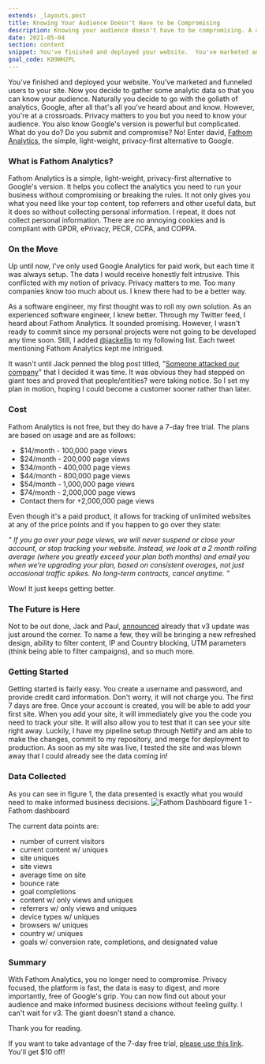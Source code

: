 ```yaml
---
extends: _layouts.post
title: Knowing Your Audience Doesn't Have to be Compromising
description: Knowing your audience doesn't have to be compromising. A quick look into how Fathom Analytics is a simple, light-weight, privacy-first alternative to Google Analytics.
date: 2021-05-04
section: content
snippet: You've finished and deployed your website.  You've marketed and funneled users to your site.  Now you decide to gather some analytic data so that you can know your audience.  Naturally you decide to go with the goliath of analytics, Google, after all that's all you've heard about and know. However, you're at a crossroad.  Privacy matters to you but you need to know your audience. You also know Google Analytics is powerful but complicated. What do you do? Do you submit and compromise? Enter david, Fathom, the simple, light-weight, privacy-first alternative to Google Analytics ...
goal_code: K89WH2PL
---
```


You've finished and deployed your website.  You've marketed and funneled users to your site.  Now you decide to gather some analytic data so that you can know your audience.  Naturally you decide to go with the goliath of analytics, Google, after all that's all you've heard about and know. However, you're at a crossroads.  Privacy matters to you but you need to know your audience. You also know Google's version is powerful but complicated. What do you do? Do you submit and compromise? No! Enter david, [Fathom Analytics](https://usefathom.com/), the simple, light-weight, privacy-first alternative to Google.

### What is Fathom Analytics?
Fathom Analytics is a simple, light-weight, privacy-first alternative to Google's version. It helps you collect the analytics you need to run your business without compromising or breaking the rules. It not only gives you what you need like your top content, top referrers and other useful data, but it does so without collecting personal information.  I repeat, it does not collect personal information. There are no annoying cookies and is compliant with GPDR, ePrivacy, PECR, CCPA, and COPPA.

### On the Move
Up until now, I've only used Google Analytics for paid work, but each time it was always setup.  The data I would receive honestly felt intrusive.  This conflicted with my notion of privacy. Privacy matters to me. Too many companies know too much about us. I knew there had to be a better way. 

As a software engineer, my first thought was to roll my own solution. As an experienced software engineer, I knew better.  Through my Twitter feed, I heard about Fathom Analytics. It sounded promising.  However, I wasn't ready to commit since my personal projects were not going to be developed any time soon. Still, I added [@jackellis](https://twitter.com/JackEllis) to my following list. Each tweet mentioning Fathom Analytics kept me intrigued.

It wasn't until Jack penned the blog post titled, "[Someone attacked our company](https://usefathom.com/blog/ddos-attack)"
that I decided it was time. It was obvious they had stepped on giant toes and proved that people/entities? were taking notice.
So I set my plan in motion, hoping I could become a customer sooner rather than later.

### Cost
Fathom Analytics is not free, but they do have a 7-day free trial. The plans are based on usage and are as follows:

- $14/month - 100,000 page views
- $24/month - 200,000 page views
- $34/month - 400,000 page views
- $44/month - 800,000 page views
- $54/month - 1,000,000 page views
- $74/month - 2,000,000 page views
- Contact them for +2,000,000 page views


Even though it's a paid product, it allows for tracking of unlimited websites at any of the price points and if you happen to go over they state:

*" If you go over your page views, we will never suspend or close your account, or stop tracking your website. Instead, we look at a 2 month rolling average (where you greatly exceed your plan both months) and email you when we’re upgrading your plan, based on consistent overages, not just occasional traffic spikes.
No long-term contracts, cancel anytime. "*

Wow! It just keeps getting better.

### The Future is Here
Not to be out done, Jack and Paul, [announced](https://usefathom.com/v3) already that v3 update was just around the corner. To name a few, they will be bringing a new refreshed design, ability to filter content, IP and Country blocking, UTM parameters (think being able to filter campaigns), and so much more.

### Getting Started
Getting started is fairly easy.  You create a username and password, and provide credit card information.  Don't worry, it will not charge you.  The first 7 days are free. Once your account is created, you will be able to add your first site.   When you add your site, it will immediately give you the code you need to track your site.  It will also allow you to test that it can see your site right away. Luckily, I have my pipeline setup through Netlify and am able to make the changes, commit to my repository, and merge for deployment to production.  As soon as my site was live, I tested the site and was blown away that I could already see the data coming in!

### Data Collected
As you can see in figure 1, the data presented is exactly what you would need to make informed business decisions.
![Fathom Dashboard](/assets/images/fathom_dashboard.png "current fathom dashboard")
figure 1 - Fathom dashboard

The current data points are:

- number of current visitors
- current content w/ uniques
- site uniques
- site views
- average time on site
- bounce rate
- goal completions
- content w/ only views and uniques
- referrers w/ only views and uniques
- device types w/ uniques
- browsers w/ uniques
- country w/ uniques
- goals w/ conversion rate, completions, and designated value

### Summary
With Fathom Analytics, you no longer need to compromise. Privacy focused, the platform is fast, the data is easy to digest, and more importantly, free of Google's grip. You can now find out about your audience and make informed business decisions without feeling guilty. I can't wait for v3.  The giant doesn't stand a chance.

Thank you for reading.

If you want to take advantage of the 7-day free trial, [please use this link](https://usefathom.com/ref/AKM9UL). You'll get $10 off!

